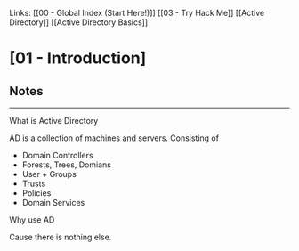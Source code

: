 Links: [[00 - Global Index (Start Here!)]] [[03 - Try Hack Me]] [[Active Directory]] [[Active Directory Basics]]

# [01 - Introduction]
## Notes
---
What is Active Directory

AD is a collection of machines and servers. Consisting of
 - Domain Controllers
 - Forests, Trees, Domians
 - User + Groups
 - Trusts
 - Policies
 - Domain Services
 
 Why use AD
 
 Cause there is nothing else.
